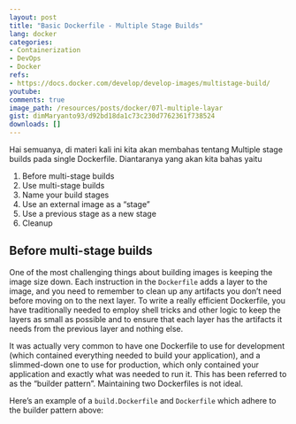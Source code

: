 ```yaml
---
layout: post
title: "Basic Dockerfile - Multiple Stage Builds"
lang: docker
categories:
- Containerization
- DevOps
- Docker
refs: 
- https://docs.docker.com/develop/develop-images/multistage-build/
youtube: 
comments: true
image_path: /resources/posts/docker/07l-multiple-layar
gist: dimMaryanto93/d92bd18da1c73c230d7762361f738524
downloads: []
---
```


Hai semuanya, di materi kali ini kita akan membahas tentang Multiple stage builds pada single Dockerfile. Diantaranya yang akan kita bahas yaitu

1. Before multi-stage builds
2. Use multi-stage builds
3. Name your build stages
4. Use an external image as a “stage”
5. Use a previous stage as a new stage
6. Cleanup

## Before multi-stage builds

One of the most challenging things about building images is keeping the image size down. Each instruction in the `Dockerfile` adds a layer to the image, and you need to remember to clean up any artifacts you don’t need before moving on to the next layer. To write a really efficient Dockerfile, you have traditionally needed to employ shell tricks and other logic to keep the layers as small as possible and to ensure that each layer has the artifacts it needs from the previous layer and nothing else.

It was actually very common to have one Dockerfile to use for development (which contained everything needed to build your application), and a slimmed-down one to use for production, which only contained your application and exactly what was needed to run it. This has been referred to as the “builder pattern”. Maintaining two Dockerfiles is not ideal.

Here’s an example of a `build.Dockerfile` and `Dockerfile` which adhere to the builder pattern above: